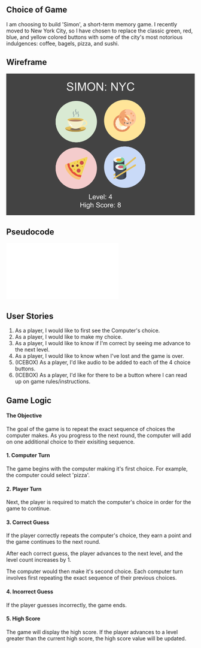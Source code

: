## Choice of Game
I am choosing to build 'Simon', a short-term memory game. I recently moved to New York City, so I have chosen to replace the classic green, red, blue, and yellow colored buttons with some of the city's most notorious indulgences: coffee, bagels, pizza, and sushi.

## Wireframe
![NYC Simon Wireframe](docs/assets/wireframe.png)

## Pseudocode
![](/pseudocode.md)

## User Stories
1. As a player, I would like to first see the Computer's choice.
2. As a player, I would like to make my choice.
3. As a player, I would like to know if I'm correct by seeing me advance to the next level.
4. As a player, I would like to know when I've lost and the game is over.
5. (ICEBOX) As a player, I'd like audio to be added to each of the 4 choice buttons.
6. (ICEBOX) As a player, I'd like for there to be a button where I can read up on game rules/instructions.

## Game Logic

#### The Objective
The goal of the game is to repeat the exact sequence of choices the computer makes. As you progress to the next round, the computer will add on one additional choice to their exisiting sequence.

#### 1. Computer Turn
The game begins with the computer making it's first choice. For example, the computer could select 'pizza'.

#### 2. Player Turn
Next, the player is required to match the computer's choice in order for the game to continue.

#### 3. Correct Guess
If the player correctly repeats the computer's choice, they earn a point and the game continues to the next round.

After each correct guess, the player advances to the next level, and the level count increases by 1.

The computer would then make it's second choice. Each computer turn involves first repeating the exact sequence of their previous choices.

#### 4. Incorrect Guess
If the player guesses incorrectly, the game ends.

#### 5. High Score
The game will display the high score. If the player advances to a level greater than the current high score, the high score value will be updated.




